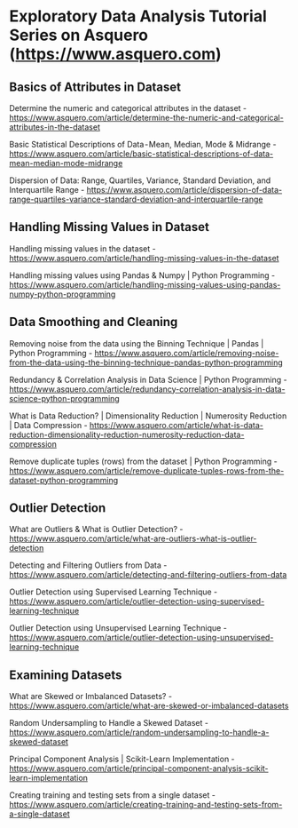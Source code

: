 # Exploratory Data Analysis Tutorial Series on Asquero (https://www.asquero.com)

## Basics of Attributes in Dataset

Determine the numeric and categorical attributes in the dataset - https://www.asquero.com/article/determine-the-numeric-and-categorical-attributes-in-the-dataset

Basic Statistical Descriptions of Data - Mean, Median, Mode & Midrange - https://www.asquero.com/article/basic-statistical-descriptions-of-data-mean-median-mode-midrange

Dispersion of Data: Range, Quartiles, Variance, Standard Deviation, and Interquartile Range - https://www.asquero.com/article/dispersion-of-data-range-quartiles-variance-standard-deviation-and-interquartile-range

## Handling Missing Values in Dataset

Handling missing values in the dataset - https://www.asquero.com/article/handling-missing-values-in-the-dataset

Handling missing values using Pandas & Numpy | Python Programming - https://www.asquero.com/article/handling-missing-values-using-pandas-numpy-python-programming

## Data Smoothing and Cleaning

Removing noise from the data using the Binning Technique | Pandas | Python Programming - https://www.asquero.com/article/removing-noise-from-the-data-using-the-binning-technique-pandas-python-programming

Redundancy & Correlation Analysis in Data Science | Python Programming - https://www.asquero.com/article/redundancy-correlation-analysis-in-data-science-python-programming

What is Data Reduction? | Dimensionality Reduction | Numerosity Reduction | Data Compression - https://www.asquero.com/article/what-is-data-reduction-dimensionality-reduction-numerosity-reduction-data-compression

Remove duplicate tuples (rows) from the dataset | Python Programming - https://www.asquero.com/article/remove-duplicate-tuples-rows-from-the-dataset-python-programming

## Outlier Detection

What are Outliers & What is Outlier Detection? - https://www.asquero.com/article/what-are-outliers-what-is-outlier-detection

Detecting and Filtering Outliers from Data - https://www.asquero.com/article/detecting-and-filtering-outliers-from-data

Outlier Detection using Supervised Learning Technique - https://www.asquero.com/article/outlier-detection-using-supervised-learning-technique

Outlier Detection using Unsupervised Learning Technique - https://www.asquero.com/article/outlier-detection-using-unsupervised-learning-technique

## Examining Datasets

What are Skewed or Imbalanced Datasets? - https://www.asquero.com/article/what-are-skewed-or-imbalanced-datasets

Random Undersampling to Handle a Skewed Dataset - https://www.asquero.com/article/random-undersampling-to-handle-a-skewed-dataset

Principal Component Analysis | Scikit-Learn Implementation - https://www.asquero.com/article/principal-component-analysis-scikit-learn-implementation

Creating training and testing sets from a single dataset - https://www.asquero.com/article/creating-training-and-testing-sets-from-a-single-dataset
